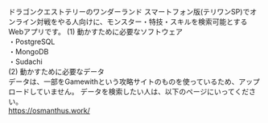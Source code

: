 ドラゴンクエストテリーのワンダーランド スマートフォン版(テリワンSP)でオンライン対戦をやる人向けに、モンスター・特技・スキルを検索可能とするWebアプリです。
(1) 動かすために必要なソフトウェア  
・PostgreSQL  
・MongoDB  
・Sudachi  
(2) 動かすために必要なデータ  
データは、一部をGamewithという攻略サイトのものを使っているため、アップロードしていません。
データを検索したい人は、以下のページにいってください。  
https://osmanthus.work/

